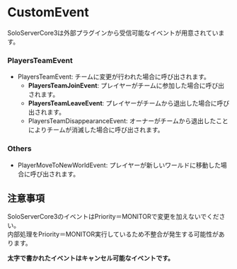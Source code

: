 # CustomEvent
SoloServerCore3は外部プラグインから受信可能なイベントが用意されています。

### PlayersTeamEvent
- PlayersTeamEvent: チームに変更が行われた場合に呼び出されます。
    - **PlayersTeamJoinEvent**: プレイヤーがチームに参加した場合に呼び出されます。
    - **PlayersTeamLeaveEvent**: プレイヤーがチームから退出した場合に呼び出されます。
    - PlayersTeamDisappearanceEvent: オーナーがチームから退出したことによりチームが消滅した場合に呼び出されます。

### Others
- PlayerMoveToNewWorldEvent: プレイヤーが新しいワールドに移動した場合に呼び出されます。

## 注意事項
SoloServerCore3のイベントはPriority＝MONITORで変更を加えないでください。  
内部処理をPriority＝MONITOR実行しているため不整合が発生する可能性があります。

**太字で書かれたイベントはキャンセル可能なイベントです。**